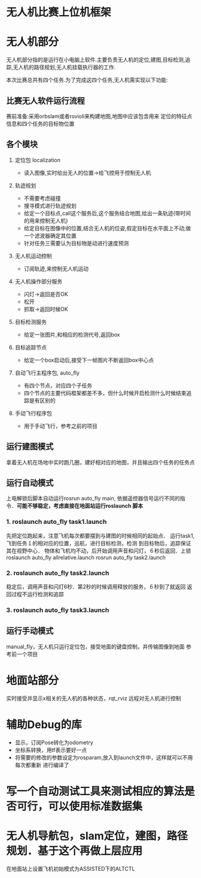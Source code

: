 # 无人机比赛上位机框架

# 无人机部分

无人机部分指的是运行在小电脑上软件.主要负责无人机的定位,建图,目标检测,追踪,无人机的路径规划,无人机挂载执行器的工作.

本次比赛总共有四个任务.为了完成这四个任务,无人机需实现以下功能:

## 比赛无人软件运行流程

赛前准备:采用orbslam或者rovioli来构建地图,地图中应该包含用来
定位的特征点信息和四个任务的目标物位置

## 各个模块

1. 定位包 localization

    - 读入图像,实时给出无人的位置->给飞控用于控制无人机

2. 轨迹规划

   - 不需要考虑碰撞
   - 搜寻模式进行轨迹规划
   - 给定一个目标点,call这个服务后,这个服务结合地图,给出一条轨迹(带时间的用来控制无人机)
   - 给定目标在图像中的位置,结合无人机的位姿,假定目标在水平面上不动,做一个滤波器确定其位置
   - 针对任务三需要认为目标物是动进行速度预测

3. 无人机运动控制

   - 订阅轨迹,来控制无人机运动

4. 无人机操作部分服务

   - 闪灯->返回是否OK
   - 松开
   - 抓取->返回时候OK

5. 目标检测服务

   - 给定一张图片,和相应的检测代号,返回box


6. 目标追踪节点

   - 给定一个box启动后,接受下一帧图片不断返回box中心点

7. 自动飞行主程序包, auto_fly

   - 有四个节点，对应四个子任务
   - 四个节点的主要代码框架都差不多，但什么时候开启检测什么时候结束追踪是有区别的

8. 手动飞行程序包

   - 用于手动飞行，参考之前的项目

## 运行建图模式

拿着无人机在场地中实时跑几圈，建好相对应的地图，并且输出四个任务的任务点

## 运行自动模式

上电解锁后脚本自动运行rosrun auto_fly main,
依据遥控器信号运行不同的指令．**可能不够稳定，考虑直接在地面站运行roslaunch 脚本**

### 1. roslaunch auto_fly task1.launch

先把定位跑起来，注意飞机每次都要摆到与建图的时候相同的起始点．
运行task1,飞到任务１的相对应的位置，巡航，进行目标检测，检测
到目标物后，追踪保证其在视野中心．
物体和飞机均不动，后开始调用声音和闪灯，６秒后返回．上锁
roslaunch auto_fly allrelative.launch
rosrun auto_fly task2.launch

### 2. roslaunch auto_fly task2.launch

稳定后，调用声音和闪灯6秒．第2秒的时候调用释放的服务，６秒到了就返回
返回过程不运行检测和追踪

### 3. roslaunch auto_fly task3.launch



## 运行手动模式

manual_fly，无人机只运行定位包，接受地面的键盘控制，并传输图像到地面
参考前一个项目

# 地面站部分

实时接受并显示x相关的无人机的各种状态，rqt_rviz
远程对无人机进行控制

# 辅助Debug的库

- 显示，订阅Pose转化为odometry
- 坐标系转换，用tf表示要好一点
- 将需要的修改的参数设定为rosparam,放入到launch文件中，这样就可以不用每次都重新
进行编译了

# 写一个自动测试工具来测试相应的算法是否可行，可以使用标准数据集

# 无人机导航包，slam定位，建图，路径规划．基于这个再做上层应用

在地面站上设置飞机初始模式为ASSISTED下的ALTCTL